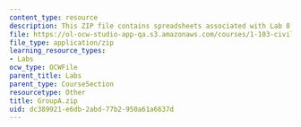 ```yaml
---
content_type: resource
description: This ZIP file contains spreadsheets associated with Lab 8.
file: https://ol-ocw-studio-app-qa.s3.amazonaws.com/courses/1-103-civil-engineering-materials-laboratory-spring-2004/dc389921e6db2abd77b2950a61a6637d_GroupA.zip
file_type: application/zip
learning_resource_types:
- Labs
ocw_type: OCWFile
parent_title: Labs
parent_type: CourseSection
resourcetype: Other
title: GroupA.zip
uid: dc389921-e6db-2abd-77b2-950a61a6637d
---
```

